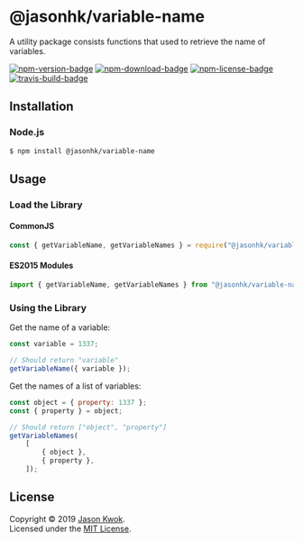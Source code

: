 @jasonhk/variable-name
======================

A utility package consists functions that used to retrieve the name of variables.

[![npm-version-badge]][npm-package] [![npm-download-badge]][npm-package] [![npm-license-badge]][github-license] [![travis-build-badge]][travis-build]

## Installation

### Node.js

```bash
$ npm install @jasonhk/variable-name
```

## Usage

### Load the Library

#### CommonJS

```javascript
const { getVariableName, getVariableNames } = require("@jasonhk/variable-name");
```

#### ES2015 Modules

```javascript
import { getVariableName, getVariableNames } from "@jasonhk/variable-name";
```

### Using the Library

Get the name of a variable:

```javascript
const variable = 1337;

// Should return "variable"
getVariableName({ variable });
```

Get the names of a list of variables:

```javascript
const object = { property: 1337 };
const { property } = object;

// Should return ["object", "property"]
getVariableNames(
    [
        { object },
        { property },
    ]);
```

## License

Copyright &copy; 2019 [Jason Kwok][author-website].<br>
Licensed under the [MIT License][github-license].

[author-website]: https://jasonhk.net

[github-license]: https://github.com/JasonHK/node-utilities/blob/master/packages/variable-name/LICENSE

[npm-package]: https://www.npmjs.com/package/@jasonhk/variable-name
[npm-download-badge]: https://img.shields.io/npm/dt/@jasonhk/variable-name?style=flat-square
[npm-license-badge]: https://img.shields.io/npm/l/@jasonhk/variable-name?style=flat-square
[npm-version-badge]: https://img.shields.io/npm/v/@jasonhk/variable-name?style=flat-square

[travis-build]: https://travis-ci.com/JasonHK/node-utilities
[travis-build-badge]: https://img.shields.io/travis/com/JasonHK/node-utilities?style=flat-square
